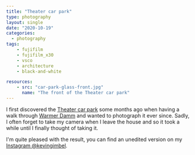 ```yaml
---
title: "Theater car park"
type: photography
layout: single
date: "2020-10-19"
categories: 
  - photography
tags:
    - fujifilm
    - fujifilm_x30
    - vsco
    - architecture
    - black-and-white

resources:
    - src: "car-park-glass-front.jpg"
      name: "The front of the Theater car park"
---
```


I first discovered the [Theater car park](https://www.openstreetmap.org/#map=19/50.08321/8.24763 "Location on OpenStreetMap") some months ago when having a walk through [Warmer Damm](https://www.openstreetmap.org/way/24202797 "Warmer Damm park on OpenStreetMaps") and wanted to photograph it ever since. Sadly, I often forget to take my camera when I leave the house and so it took a while until I finally thought of taking it.

I'm quite pleased with the result, you can find an unedited version on my [Instagram @kevingimbel](https://www.instagram.com/p/CGe-W7glW8I/).